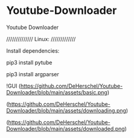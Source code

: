 # Youtube-Downloader
Youtube Downloader 

//////////////
Linux:
/////////////

Install dependencies:

pip3 install pytube

pip3 install argparser


!GUI
(https://github.com/DeHerschel/Youtube-Downloader/blob/main/assets/basic.png)

(https://github.com/DeHerschel/Youtube-Downloader/blob/main/assets/downloading.png)

(https://github.com/DeHerschel/Youtube-Downloader/blob/main/assets/downloaded.png)

